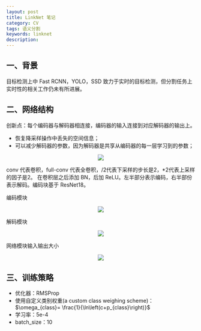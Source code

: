 ```yaml
---
layout: post
title: LinkNet 笔记
category: CV
tags: 语义分割
keywords: linknet
description:
---
```


## 一、背景

目标检测上中 Fast RCNN，YOLO，SSD 致力于实时的目标检测，但分割任务上实时性的相关工作仍未有所进展。

## 二、网络结构

创新点：每个编码器与解码器相连接，编码器的输入连接到对应解码器的输出上。

- 恢复降采样操作中丢失的空间信息；
- 可以减少解码器的参数，因为解码器是共享从编码器的每一层学习到的参数；

<center>

<img src="https://raw.githubusercontent.com/chiemon/chiemon.github.io/master/img/LinkNet/1.png">

</center>

conv 代表卷积，full-conv 代表全卷积，/2代表下采样的步长是2，*2代表上采样的因子是2。
在卷积层之后添加 BN，后加 ReLU。左半部分表示编码，右半部份表示解码。编码块基于 ResNet18。

编码模块

<center>

<img src="https://raw.githubusercontent.com/chiemon/chiemon.github.io/master/img/LinkNet/2.png">

</center>

解码模块

<center>

<img src="https://raw.githubusercontent.com/chiemon/chiemon.github.io/master/img/LinkNet/3.png">

</center>

网络模块输入输出大小

<center>

<img src="https://raw.githubusercontent.com/chiemon/chiemon.github.io/master/img/LinkNet/4.png">

</center>

## 三、训练策略

- 优化器：RMSProp
- 使用自定义类别权重(a custom class weighing scheme)： $\omega_{class}= \frac{1}{\ln\left(c+p_{class}\right)}$
- 学习率：5e-4
- batch_size：10
